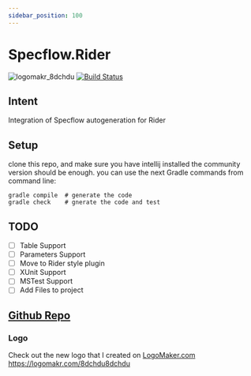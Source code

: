 ```yaml
---
sidebar_position: 100
---
```


# Specflow.Rider

![logomakr_8dchdu](https://user-images.githubusercontent.com/3071208/29508416-bf674688-8654-11e7-8c90-5472529cd9aa.png)
[![Build Status](https://travis-ci.org/kanekotic/Specflow.Rider.svg?branch=master)](https://travis-ci.org/kanekotic/Specflow.Rider)
## Intent

Integration of Specflow autogeneration for Rider

## Setup

clone this repo, and make sure you have intellij installed the community version should be enough. you can use the next Gradle commands from command line:

```
gradle compile  # generate the code
gradle check    # gnerate the code and test
```

## TODO

- [ ] Table Support
- [ ] Parameters Support
- [ ] Move to Rider style plugin
- [ ] XUnit Support
- [ ] MSTest Support
- [ ] Add Files to project

## [Github Repo](https://github.com/kanekotic/Specflow.Rider)

### Logo

 Check out the new logo that I created on <a href="http://logomakr.com" title="Logo Maker">LogoMaker.com</a> https://logomakr.com/8dchdu8dchdu
